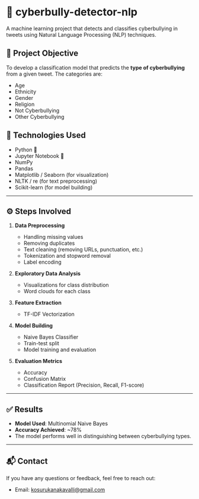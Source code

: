 # 🚫 cyberbully-detector-nlp

A machine learning project that detects and classifies cyberbullying in tweets using Natural Language Processing (NLP) techniques.


## 📌 Project Objective

To develop a classification model that predicts the **type of cyberbullying** from a given tweet. The categories are:

- Age
- Ethnicity
- Gender
- Religion
- Not Cyberbullying
- Other Cyberbullying


## 🔧 Technologies Used

- Python 🐍
- Jupyter Notebook 📓
- NumPy
- Pandas
- Matplotlib / Seaborn (for visualization)
- NLTK / re (for text preprocessing)
- Scikit-learn (for model building)

---

## ⚙️ Steps Involved

1. **Data Preprocessing**
   - Handling missing values
   - Removing duplicates
   - Text cleaning (removing URLs, punctuation, etc.)
   - Tokenization and stopword removal
   - Label encoding

2. **Exploratory Data Analysis**
   - Visualizations for class distribution
   - Word clouds for each class

3. **Feature Extraction**
   - TF-IDF Vectorization

4. **Model Building**
   - Naive Bayes Classifier
   - Train-test split
   - Model training and evaluation

5. **Evaluation Metrics**
   - Accuracy
   - Confusion Matrix
   - Classification Report (Precision, Recall, F1-score)

---

## ✅ Results

- **Model Used**: Multinomial Naive Bayes
- **Accuracy Achieved**: ~78%
- The model performs well in distinguishing between cyberbullying types.


---

## 📬 Contact

If you have any questions or feedback, feel free to reach out:

- Email: kosurukanakavalli@gmail.com



